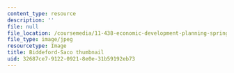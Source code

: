 ```yaml
---
content_type: resource
description: ''
file: null
file_location: /coursemedia/11-438-economic-development-planning-spring-2020/32687ce7912209218e0e31b59192eb73_11-438f19-th.jpg
file_type: image/jpeg
resourcetype: Image
title: Biddeford-Saco thumbnail
uid: 32687ce7-9122-0921-8e0e-31b59192eb73
---
```

